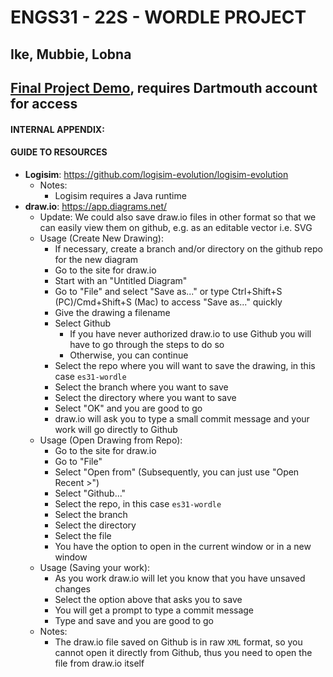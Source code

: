 ﻿# ENGS31 - 22S - WORDLE PROJECT

## Ike, Mubbie, Lobna

## [Final Project Demo](https://drive.google.com/file/d/1ZTbb-LIe1EXs7j2_Yy700LKRH2otJY8A/view?usp=sharing), requires Dartmouth account for access

#### INTERNAL APPENDIX:

#### GUIDE TO RESOURCES

- **Logisim**: https://github.com/logisim-evolution/logisim-evolution
  - Notes: 
    - Logisim requires a Java runtime
- **draw.io**: https://app.diagrams.net/
  - Update: We could also save draw.io files in other format so that we can easily view them on github, e.g. as an editable vector i.e. SVG
  - Usage (Create New Drawing):
    - If necessary, create a branch and/or directory on the github repo for the new diagram
    - Go to the site for draw.io
    - Start with an "Untitled Diagram"
    - Go to "File" and select "Save as..." or type Ctrl+Shift+S (PC)/Cmd+Shift+S (Mac) to access "Save as..." quickly
    - Give the drawing a filename
    - Select Github
      - If you have never authorized draw.io to use Github you will have to go through the steps to do so
      - Otherwise, you can continue
    - Select the repo where you will want to save the drawing, in this case `es31-wordle`
    - Select the branch where you want to save
    - Select the directory where you want to save
    - Select "OK" and you are good to go
    - draw.io will ask you to type a small commit message and your work will go directly to Github
  - Usage (Open Drawing from Repo):
    - Go to the site for draw.io
    - Go to "File"
    - Select "Open from" (Subsequently, you can just use "Open Recent >")
    - Select "Github..."
    - Select the repo, in this case `es31-wordle`
    - Select the branch
    - Select the directory
    - Select the file
    - You have the option to open in the current window or in a new window
  - Usage (Saving your work):
    - As you work draw.io will let you know that you have unsaved changes
    - Select the option above that asks you to save
    - You will get a prompt to type a commit message
    - Type and save and you are good to go
  - Notes:
    - The draw.io file saved on Github is in raw `XML` format, so you cannot open it directly from Github, thus you need to open the file from draw.io itself
